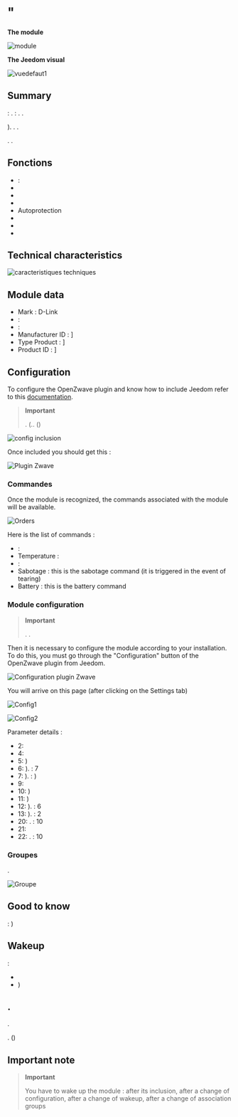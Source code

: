 # "

**The module**

![module](images/dlink.dchz110/module.jpg)

**The Jeedom visual**

![vuedefaut1](images/dlink.dchz110/vuedefaut1.jpg)

## Summary

 : .  : . .

). . .

. .

## Fonctions

-   : 
-   
-   
-   
-   Autoprotection
-   
-   
-   

## Technical characteristics

 [](http://www.dlink.com/-/media/Consumer_Products/DCH/DCH%20Z110/Datasheet/DCH_Z110_Datasheet_FR.pdf)

 [](http://www.kafkas.gr/uploads/Pdf/182732/DCH-Z120_183010381_01_Z02.PDF)

![caracteristiques techniques](images/dlink.dchz110/caracteristiques_techniques.jpg)

## Module data

-   Mark : D-Link
-    : 
-    : 
-   Manufacturer ID : ]
-   Type Product : ]
-   Product ID : ]

## Configuration

To configure the OpenZwave plugin and know how to include Jeedom refer to this [documentation](https://doc.jeedom.com/en_US/plugins/automation%20protocol/openzwave/).

> **Important**
>
> . (.. ()

![config inclusion](images/dlink.dchz110/config-inclusion.jpg)

Once included you should get this :

![Plugin Zwave](images/dlink.dchz110/apres_inclusion.jpg)

### Commandes

Once the module is recognized, the commands associated with the module will be available.

![Orders](images/dlink.dchz110/commandes.jpg)

Here is the list of commands :

-    : 
-   Temperature : 
-    : 
-   Sabotage : this is the sabotage command (it is triggered in the event of tearing)
-   Battery : this is the battery command

### Module configuration

> **Important**
>
> . .

Then it is necessary to configure the module according to your installation. To do this, you must go through the "Configuration" button of the OpenZwave plugin from Jeedom.

![Configuration plugin Zwave](images/plugin/bouton_configuration.jpg)

You will arrive on this page (after clicking on the Settings tab)

![Config1](images/dlink.dchz110/config1.jpg)

![Config2](images/dlink.dchz110/config2.jpg)

Parameter details :

-   2: 
-   4: 
-   5: )
-   6: ).  : 7
-   7: ).  : )
-   9: 
-   10: )
-   11: )
-   12: ).  : 6
-   13: ).  : 2
-   20: .  : 10
-   21: 
-   22: .  : 10

### Groupes

.

![Groupe](images/dlink.dchz110/groupe.jpg)

## Good to know

: )

## Wakeup

 :

-   
-   )

## .

.

. ()

## Important note

> **Important**
>
> You have to wake up the module : after its inclusion, after a change of configuration, after a change of wakeup, after a change of association groups
